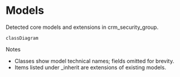 # Models

Detected core models and extensions in crm_security_group.

```mermaid
classDiagram
```

Notes
- Classes show model technical names; fields omitted for brevity.
- Items listed under _inherit are extensions of existing models.
